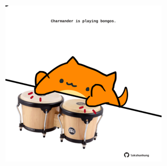 <!-- built at 20/01/2023, 05:01:01 UTC -->
<p align="center">
  <img width="500" height="500" src="./ReadmeImage.svg">
</p>
